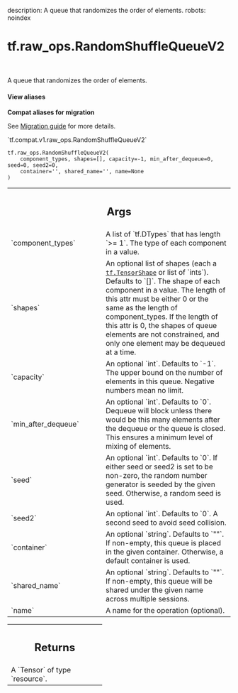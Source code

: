 description: A queue that randomizes the order of elements.
robots: noindex

# tf.raw_ops.RandomShuffleQueueV2

<!-- Insert buttons and diff -->

<table class="tfo-notebook-buttons tfo-api nocontent" align="left">

</table>



A queue that randomizes the order of elements.

<section class="expandable">
  <h4 class="showalways">View aliases</h4>
  <p>
<b>Compat aliases for migration</b>
<p>See
<a href="https://www.tensorflow.org/guide/migrate">Migration guide</a> for
more details.</p>
<p>`tf.compat.v1.raw_ops.RandomShuffleQueueV2`</p>
</p>
</section>

<pre class="devsite-click-to-copy prettyprint lang-py tfo-signature-link">
<code>tf.raw_ops.RandomShuffleQueueV2(
    component_types, shapes=[], capacity=-1, min_after_dequeue=0, seed=0, seed2=0,
    container=&#x27;&#x27;, shared_name=&#x27;&#x27;, name=None
)
</code></pre>



<!-- Placeholder for "Used in" -->


<!-- Tabular view -->
 <table class="responsive fixed orange">
<colgroup><col width="214px"><col></colgroup>
<tr><th colspan="2"><h2 class="add-link">Args</h2></th></tr>

<tr>
<td>
`component_types`
</td>
<td>
A list of `tf.DTypes` that has length `>= 1`.
The type of each component in a value.
</td>
</tr><tr>
<td>
`shapes`
</td>
<td>
An optional list of shapes (each a <a href="../../tf/TensorShape.md"><code>tf.TensorShape</code></a> or list of `ints`). Defaults to `[]`.
The shape of each component in a value. The length of this attr must
be either 0 or the same as the length of component_types. If the length of
this attr is 0, the shapes of queue elements are not constrained, and
only one element may be dequeued at a time.
</td>
</tr><tr>
<td>
`capacity`
</td>
<td>
An optional `int`. Defaults to `-1`.
The upper bound on the number of elements in this queue.
Negative numbers mean no limit.
</td>
</tr><tr>
<td>
`min_after_dequeue`
</td>
<td>
An optional `int`. Defaults to `0`.
Dequeue will block unless there would be this
many elements after the dequeue or the queue is closed. This
ensures a minimum level of mixing of elements.
</td>
</tr><tr>
<td>
`seed`
</td>
<td>
An optional `int`. Defaults to `0`.
If either seed or seed2 is set to be non-zero, the random number
generator is seeded by the given seed.  Otherwise, a random seed is used.
</td>
</tr><tr>
<td>
`seed2`
</td>
<td>
An optional `int`. Defaults to `0`.
A second seed to avoid seed collision.
</td>
</tr><tr>
<td>
`container`
</td>
<td>
An optional `string`. Defaults to `""`.
If non-empty, this queue is placed in the given container.
Otherwise, a default container is used.
</td>
</tr><tr>
<td>
`shared_name`
</td>
<td>
An optional `string`. Defaults to `""`.
If non-empty, this queue will be shared under the given name
across multiple sessions.
</td>
</tr><tr>
<td>
`name`
</td>
<td>
A name for the operation (optional).
</td>
</tr>
</table>



<!-- Tabular view -->
 <table class="responsive fixed orange">
<colgroup><col width="214px"><col></colgroup>
<tr><th colspan="2"><h2 class="add-link">Returns</h2></th></tr>
<tr class="alt">
<td colspan="2">
A `Tensor` of type `resource`.
</td>
</tr>

</table>

